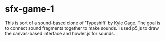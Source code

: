 # sfx-game-1

This is sort of a sound-based clone of 'Typeshift' by Kyle Gage.  The goal is to connect sound fragments together to make sounds. I used p5.js to draw the canvas-based interface and howler.js for sounds.
